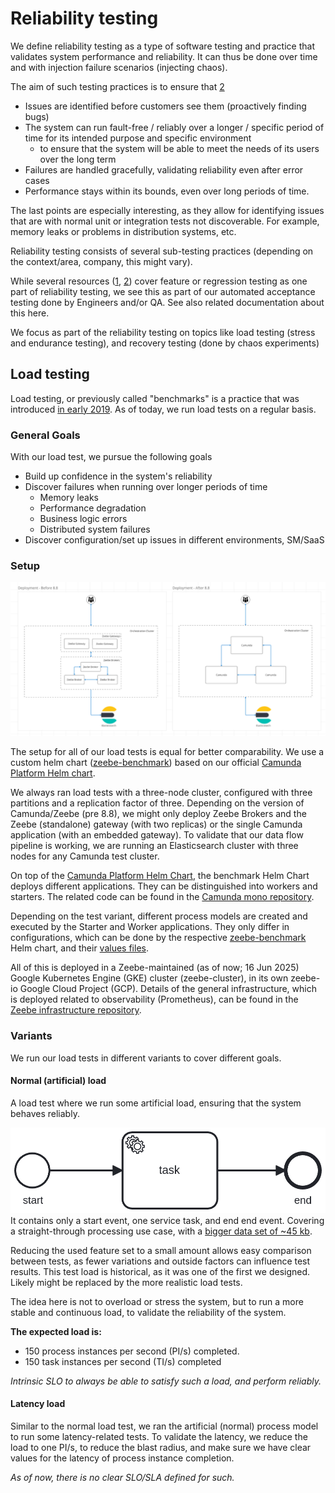 # Reliability testing

We define reliability testing as a type of software testing and practice that validates system performance and reliability. It can thus be done over time and with injection failure scenarios (injecting chaos).

The aim of such testing practices is to ensure that [2]

* Issues are identified before customers see them (proactively finding bugs)
* The system can run fault-free / reliably over a longer / specific period of time for its intended purpose and specific environment
    * to ensure that the system will be able to meet the needs of its users over the long term
* Failures are handled gracefully, validating reliability even after error cases
* Performance stays within its bounds, even over long periods of time.

The last points are especially interesting, as they allow for identifying issues that are with normal unit or integration tests not discoverable. For example, memory leaks or problems in distribution systems, etc.

Reliability testing consists of several sub-testing practices (depending on the context/area, company, this might vary).

While several resources ([1], [2]) cover feature or regression testing as one part of reliability testing, we see this as part of our automated acceptance testing done by Engineers and/or QA. See also related documentation about this here.

We focus as part of the reliability testing on topics like load testing (stress and endurance testing), and recovery testing (done by chaos experiments)

[1]: https://www.gremlin.com/blog/reliability-testing-definition-history-methods-and-examples
[2]: https://testsigma.com/guides/reliability-testing/
[3]: https://www.geeksforgeeks.org/software-testing-reliability-testing/

## Load testing

Load testing, or previously called "benchmarks" is a practice that was introduced [in early 2019](https://github.com/zeebe-io/zeebe-benchmark). As of today, we run load tests on a regular basis.

### General Goals

With our load test, we pursue the following goals

* Build up confidence in the system's reliability
* Discover failures when running over longer periods of time
    * Memory leaks
    * Performance degradation
    * Business logic errors
    * Distributed system failures
* Discover configuration/set up issues in different environments, SM/SaaS

### Setup

![setup](assets/setup.png)

The setup for all of our load tests is equal for better comparability. We use a custom helm chart ([zeebe-benchmark](https://github.com/camunda/zeebe-benchmark-helm)) based on our official [Camunda Platform Helm chart](https://github.com/camunda/camunda-platform-helm).


We always ran load tests with a three-node cluster, configured with three partitions and a replication factor of three. Depending on the version of Camunda/Zeebe (pre 8.8), we might only deploy Zeebe Brokers and the Zeebe (standalone) gateway (with two replicas) or the single Camunda application (with an embedded gateway). To validate that our data flow pipeline is working, we are running an Elasticsearch cluster with three nodes for any Camunda test cluster.

On top of the [Camunda Platform Helm Chart](https://github.com/camunda/camunda-platform-helm), the benchmark Helm Chart deploys different applications. They can be distinguished into workers and starters. The related code can be found in the [Camunda mono repository](https://github.com/camunda/camunda/tree/main/zeebe/benchmarks/project).

Depending on the test variant, different process models are created and executed by the Starter and Worker applications. They only differ in configurations, which can be done by the respective [zeebe-benchmark](https://github.com/camunda/zeebe-benchmark-helm) Helm chart, and their [values files](https://github.com/camunda/zeebe-benchmark-helm/blob/main/charts/zeebe-benchmark/values.yaml).

All of this is deployed in a Zeebe-maintained (as of now; 16 Jun 2025) Google Kubernetes Engine (GKE) cluster (zeebe-cluster), in its own zeebe-io Google Cloud Project (GCP). Details of the general infrastructure, which is deployed related to observability (Prometheus), can be found in the [Zeebe infrastructure repository](https://github.com/camunda/zeebe-infra).

### Variants

We run our load tests in different variants to cover different goals.

#### Normal (artificial) load
A load test where we run some artificial load, ensuring that the system behaves reliably.

![normal](assets/normal.png)
It contains only a start event, one service task, and end end event. Covering a straight-through processing use case, with a [bigger data set of ~45 kb](https://github.com/camunda/camunda/blob/main/zeebe/benchmarks/project/src/main/resources/bpmn/big_payload.json).

Reducing the used feature set to a small amount allows easy comparison between tests, as fewer variations and outside factors can influence test results. This test load is historical, as it was one of the first we designed. Likely might be replaced by the more realistic load tests.

The idea here is not to overload or stress the system, but to run a more stable and continuous load, to validate the reliability of the system.

**The expected load is:**

* 150 process instances per second (PI/s) completed.
* 150 task instances per second (TI/s) completed

_Intrinsic SLO to always be able to satisfy such a load, and perform reliably._

#### Latency load

Similar to the normal load test, we ran the artificial (normal) process model to run some latency-related tests. To validate the latency, we reduce the load to one PI/s, to reduce the blast radius, and make sure we have clear values for the latency of process instance completion.

*As of now, there is no clear SLO/SLA defined for such.*
